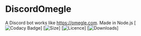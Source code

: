 # DiscordOmegle
A Discord bot works like https://omegle.com. Made in Node.js
[![Codacy Badge](https://app.codacy.com/project/badge/Grade/e256c90d4f0e48efa4d7395288c256a9)] 
[![Size](https://img.shields.io/github/repo-size/DamsDev1/DiscordOmegle)] [![Licence](https://img.shields.io/github/license/DamsDev1/DiscordOmegle)] [![Downloads](https://img.shields.io/github/downloads/DamsDev1/DiscordOmegle/total)]
